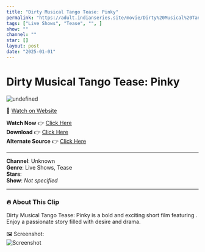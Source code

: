 ```yaml
---
title: "Dirty Musical Tango Tease: Pinky"
permalink: "https://adult.indianseries.site/movie/Dirty%20Musical%20Tango%20Tease%3A%20Pinky"
tags: ["Live Shows", "Tease", "", ]
show: ""
channel: ""
star: []
layout: post
date: "2025-01-01"
---
```


# Dirty Musical Tango Tease: Pinky

![undefined](https://desisins.com/wp-content/uploads/2024/08/Dirty-Tango-Tease-Musical-Pinky-DesiSins.com_.jpg)

🔗 [Watch on Website](https://adult.indianseries.site/movie/Dirty%20Musical%20Tango%20Tease%3A%20Pinky)

**Watch Now** 👉 [Click Here](https://adult.indianseries.site/movie/Dirty%20Musical%20Tango%20Tease%3A%20Pinky)  
**Download** 👉 [Click Here](https://adult.indianseries.site/movie/Dirty%20Musical%20Tango%20Tease%3A%20Pinky)  
**Alternate Source** 👉 [Click Here](https://adult.indianseries.site/movie/Dirty%20Musical%20Tango%20Tease%3A%20Pinky)

---

**Channel**: Unknown  
**Genre**: Live Shows, Tease  
**Stars**:   
**Show**: *Not specified*

---

### 🔥 About This Clip

Dirty Musical Tango Tease: Pinky is a bold and exciting short film featuring . Enjoy a passionate story filled with desire and drama.
 
🖼️ Screenshot:  
![Screenshot](https://desisins.com/wp-content/uploads/2024/08/Dirty-Tango-Tease-Musical-Pinky-DesiSins.com_.jpg)
